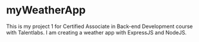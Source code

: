 # myWeatherApp
This is my project 1 for Certified Associate in Back-end Development course with Talentlabs. I am creating a weather app with ExpressJS and NodeJS.
